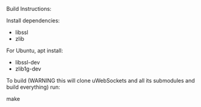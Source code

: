 
Build Instructions:

Install dependencies:
* libssl
* zlib

For Ubuntu, apt install:
* libssl-dev
* zlib1g-dev

To build (WARNING this will clone uWebSockets and all its submodules and build everything)
run:

 make 
